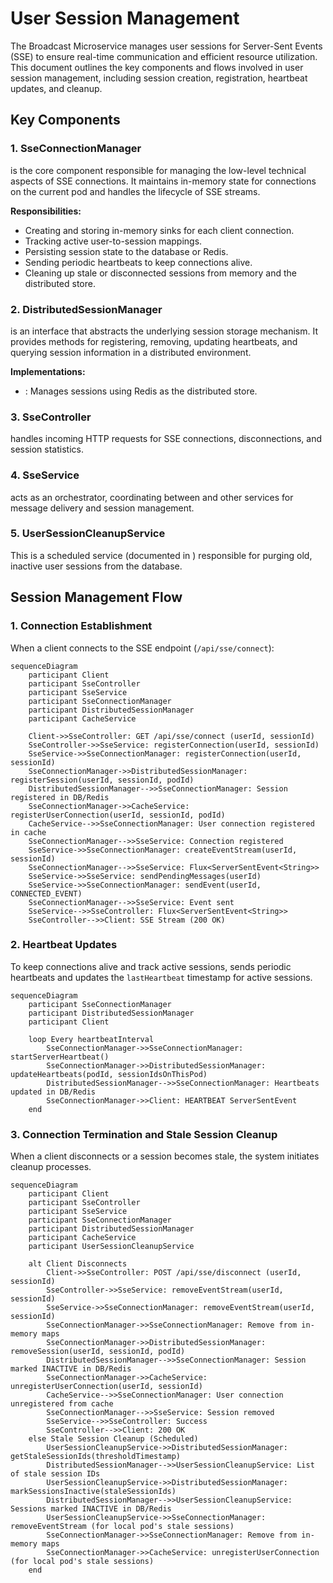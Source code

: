 # User Session Management


The Broadcast Microservice manages user sessions for Server-Sent Events (SSE) to ensure real-time communication and efficient resource utilization. This document outlines the key components and flows involved in user session management, including session creation, registration, heartbeat updates, and cleanup.

## Key Components

### 1. SseConnectionManager

<mcsymbol name="SseConnectionManager" filename="SseConnectionManager.java" path="c:\Users\Srini\ws\Notification-SSE-GLM-Flux\broadcast-microservice\src\main\java\com\example\broadcast\user\service\SseConnectionManager.java" startline="37" type="class"></mcsymbol> is the core component responsible for managing the low-level technical aspects of SSE connections. It maintains in-memory state for connections on the current pod and handles the lifecycle of SSE streams.

**Responsibilities:**
- Creating and storing in-memory sinks for each client connection.
- Tracking active user-to-session mappings.
- Persisting session state to the database or Redis.
- Sending periodic heartbeats to keep connections alive.
- Cleaning up stale or disconnected sessions from memory and the distributed store.

### 2. DistributedSessionManager

<mcsymbol name="DistributedSessionManager" filename="DistributedSessionManager.java" path="c:\Users\Srini\ws\Notification-SSE-GLM-Flux\broadcast-microservice\src\main\java\com\example\broadcast\user\service\DistributedSessionManager.java" startline="11" type="class"></mcsymbol> is an interface that abstracts the underlying session storage mechanism. It provides methods for registering, removing, updating heartbeats, and querying session information in a distributed environment.

**Implementations:**
- <mcsymbol name="RedisSessionManager" filename="RedisSessionManager.java" path="c:\Users\Srini\ws\Notification-SSE-GLM-Flux\broadcast-microservice\src\main\java\com\example\broadcast\user\service\RedisSessionManager.java" startline="14" type="class"></mcsymbol>: Manages sessions using Redis as the distributed store. 

### 3. SseController

<mcsymbol name="SseController" filename="SseController.java" path="c:\Users\Srini\ws\Notification-SSE-GLM-Flux\broadcast-microservice\src\main\java\com\example\broadcast\user\controller\SseController.java" startline="20" type="class"></mcsymbol> handles incoming HTTP requests for SSE connections, disconnections, and session statistics.

### 4. SseService

<mcsymbol name="SseService" filename="SseService.java" path="c:\Users\Srini\ws\Notification-SSE-GLM-Flux\broadcast-microservice\src\main\java\com\example\broadcast\user\service\SseService.java" startline="20" type="class"></mcsymbol> acts as an orchestrator, coordinating between <mcsymbol name="SseConnectionManager" filename="SseConnectionManager.java" path="c:\Users\Srini\ws\Notification-SSE-GLM-Flux\broadcast-microservice\src\main\java\com\example\broadcast\user\service\SseConnectionManager.java" startline="37" type="class"></mcsymbol> and other services for message delivery and session management.

### 5. UserSessionCleanupService

This is a scheduled service (documented in <mcfile name="07_scheduler_flow2.md" path="docs/07_scheduler_flow2.md"></mcfile>) responsible for purging old, inactive user sessions from the database.

## Session Management Flow

### 1. Connection Establishment

When a client connects to the SSE endpoint (`/api/sse/connect`):

```mermaid
sequenceDiagram
    participant Client
    participant SseController
    participant SseService
    participant SseConnectionManager
    participant DistributedSessionManager
    participant CacheService

    Client->>SseController: GET /api/sse/connect (userId, sessionId)
    SseController->>SseService: registerConnection(userId, sessionId)
    SseService->>SseConnectionManager: registerConnection(userId, sessionId)
    SseConnectionManager->>DistributedSessionManager: registerSession(userId, sessionId, podId)
    DistributedSessionManager-->>SseConnectionManager: Session registered in DB/Redis
    SseConnectionManager->>CacheService: registerUserConnection(userId, sessionId, podId)
    CacheService-->>SseConnectionManager: User connection registered in cache
    SseConnectionManager-->>SseService: Connection registered
    SseService->>SseConnectionManager: createEventStream(userId, sessionId)
    SseConnectionManager-->>SseService: Flux<ServerSentEvent<String>>
    SseService->>SseService: sendPendingMessages(userId)
    SseService->>SseConnectionManager: sendEvent(userId, CONNECTED_EVENT)
    SseConnectionManager-->>SseService: Event sent
    SseService-->>SseController: Flux<ServerSentEvent<String>>
    SseController-->>Client: SSE Stream (200 OK)
```

### 2. Heartbeat Updates

To keep connections alive and track active sessions, <mcsymbol name="SseConnectionManager" filename="SseConnectionManager.java" path="c:\Users\Srini\ws\Notification-SSE-GLM-Flux\broadcast-microservice\src\main\java\com\example\broadcast\user\service\SseConnectionManager.java" startline="37" type="class"></mcsymbol> sends periodic heartbeats and updates the `lastHeartbeat` timestamp for active sessions.

```mermaid
sequenceDiagram
    participant SseConnectionManager
    participant DistributedSessionManager
    participant Client

    loop Every heartbeatInterval
        SseConnectionManager->>SseConnectionManager: startServerHeartbeat()
        SseConnectionManager->>DistributedSessionManager: updateHeartbeats(podId, sessionIdsOnThisPod)
        DistributedSessionManager-->>SseConnectionManager: Heartbeats updated in DB/Redis
        SseConnectionManager->>Client: HEARTBEAT ServerSentEvent
    end
```

### 3. Connection Termination and Stale Session Cleanup

When a client disconnects or a session becomes stale, the system initiates cleanup processes.

```mermaid
sequenceDiagram
    participant Client
    participant SseController
    participant SseService
    participant SseConnectionManager
    participant DistributedSessionManager
    participant CacheService
    participant UserSessionCleanupService

    alt Client Disconnects
        Client->>SseController: POST /api/sse/disconnect (userId, sessionId)
        SseController->>SseService: removeEventStream(userId, sessionId)
        SseService->>SseConnectionManager: removeEventStream(userId, sessionId)
        SseConnectionManager->>SseConnectionManager: Remove from in-memory maps
        SseConnectionManager->>DistributedSessionManager: removeSession(userId, sessionId, podId)
        DistributedSessionManager-->>SseConnectionManager: Session marked INACTIVE in DB/Redis
        SseConnectionManager->>CacheService: unregisterUserConnection(userId, sessionId)
        CacheService-->>SseConnectionManager: User connection unregistered from cache
        SseConnectionManager-->>SseService: Session removed
        SseService-->>SseController: Success
        SseController-->>Client: 200 OK
    else Stale Session Cleanup (Scheduled)
        UserSessionCleanupService->>DistributedSessionManager: getStaleSessionIds(thresholdTimestamp)
        DistributedSessionManager-->>UserSessionCleanupService: List of stale session IDs
        UserSessionCleanupService->>DistributedSessionManager: markSessionsInactive(staleSessionIds)
        DistributedSessionManager-->>UserSessionCleanupService: Sessions marked INACTIVE in DB/Redis
        UserSessionCleanupService->>SseConnectionManager: removeEventStream (for local pod's stale sessions)
        SseConnectionManager->>SseConnectionManager: Remove from in-memory maps
        SseConnectionManager->>CacheService: unregisterUserConnection (for local pod's stale sessions)
    end
```